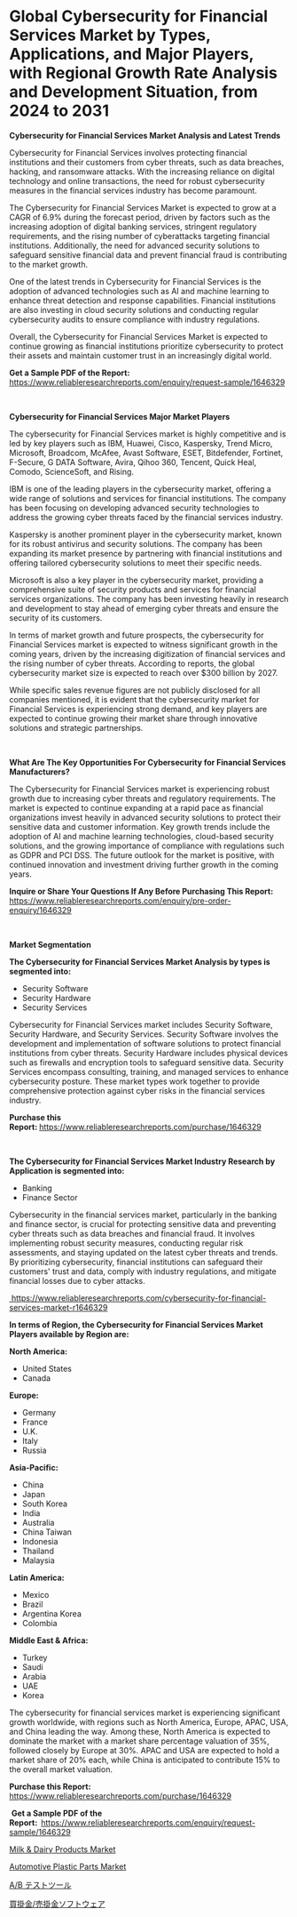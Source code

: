<p><h1>Global Cybersecurity for Financial Services Market by Types, Applications, and Major Players, with Regional Growth Rate Analysis and Development Situation, from 2024 to 2031</h1></p><p><strong>Cybersecurity for Financial Services Market Analysis and Latest Trends</strong></p>
<p><p>Cybersecurity for Financial Services involves protecting financial institutions and their customers from cyber threats, such as data breaches, hacking, and ransomware attacks. With the increasing reliance on digital technology and online transactions, the need for robust cybersecurity measures in the financial services industry has become paramount.</p><p>The Cybersecurity for Financial Services Market is expected to grow at a CAGR of 6.9% during the forecast period, driven by factors such as the increasing adoption of digital banking services, stringent regulatory requirements, and the rising number of cyberattacks targeting financial institutions. Additionally, the need for advanced security solutions to safeguard sensitive financial data and prevent financial fraud is contributing to the market growth.</p><p>One of the latest trends in Cybersecurity for Financial Services is the adoption of advanced technologies such as AI and machine learning to enhance threat detection and response capabilities. Financial institutions are also investing in cloud security solutions and conducting regular cybersecurity audits to ensure compliance with industry regulations.</p><p>Overall, the Cybersecurity for Financial Services Market is expected to continue growing as financial institutions prioritize cybersecurity to protect their assets and maintain customer trust in an increasingly digital world.</p></p>
<p><strong>Get a Sample PDF of the Report:&nbsp;</strong> <a href="https://www.reliableresearchreports.com/enquiry/request-sample/1646329">https://www.reliableresearchreports.com/enquiry/request-sample/1646329</a></p>
<p>&nbsp;</p>
<p><strong>Cybersecurity for Financial Services Major Market Players</strong></p>
<p><p>The cybersecurity for Financial Services market is highly competitive and is led by key players such as IBM, Huawei, Cisco, Kaspersky, Trend Micro, Microsoft, Broadcom, McAfee, Avast Software, ESET, Bitdefender, Fortinet, F-Secure, G DATA Software, Avira, Qihoo 360, Tencent, Quick Heal, Comodo, ScienceSoft, and Rising.</p><p>IBM is one of the leading players in the cybersecurity market, offering a wide range of solutions and services for financial institutions. The company has been focusing on developing advanced security technologies to address the growing cyber threats faced by the financial services industry.</p><p>Kaspersky is another prominent player in the cybersecurity market, known for its robust antivirus and security solutions. The company has been expanding its market presence by partnering with financial institutions and offering tailored cybersecurity solutions to meet their specific needs.</p><p>Microsoft is also a key player in the cybersecurity market, providing a comprehensive suite of security products and services for financial services organizations. The company has been investing heavily in research and development to stay ahead of emerging cyber threats and ensure the security of its customers.</p><p>In terms of market growth and future prospects, the cybersecurity for Financial Services market is expected to witness significant growth in the coming years, driven by the increasing digitization of financial services and the rising number of cyber threats. According to reports, the global cybersecurity market size is expected to reach over $300 billion by 2027.</p><p>While specific sales revenue figures are not publicly disclosed for all companies mentioned, it is evident that the cybersecurity market for Financial Services is experiencing strong demand, and key players are expected to continue growing their market share through innovative solutions and strategic partnerships.</p></p>
<p>&nbsp;</p>
<p><strong>What Are The Key Opportunities For Cybersecurity for Financial Services Manufacturers?</strong></p>
<p><p>The Cybersecurity for Financial Services market is experiencing robust growth due to increasing cyber threats and regulatory requirements. The market is expected to continue expanding at a rapid pace as financial organizations invest heavily in advanced security solutions to protect their sensitive data and customer information. Key growth trends include the adoption of AI and machine learning technologies, cloud-based security solutions, and the growing importance of compliance with regulations such as GDPR and PCI DSS. The future outlook for the market is positive, with continued innovation and investment driving further growth in the coming years.</p></p>
<p><strong>Inquire or Share Your Questions If Any Before Purchasing This Report:</strong> <a href="https://www.reliableresearchreports.com/enquiry/pre-order-enquiry/1646329">https://www.reliableresearchreports.com/enquiry/pre-order-enquiry/1646329</a></p>
<p>&nbsp;</p>
<p><strong>Market Segmentation</strong></p>
<p><strong>The Cybersecurity for Financial Services Market Analysis by types is segmented into:</strong></p>
<p><ul><li>Security Software</li><li>Security Hardware</li><li>Security Services</li></ul></p>
<p><p>Cybersecurity for Financial Services market includes Security Software, Security Hardware, and Security Services. Security Software involves the development and implementation of software solutions to protect financial institutions from cyber threats. Security Hardware includes physical devices such as firewalls and encryption tools to safeguard sensitive data. Security Services encompass consulting, training, and managed services to enhance cybersecurity posture. These market types work together to provide comprehensive protection against cyber risks in the financial services industry.</p></p>
<p><strong>Purchase this Report:&nbsp;</strong><a href="https://www.reliableresearchreports.com/purchase/1646329">https://www.reliableresearchreports.com/purchase/1646329</a></p>
<p>&nbsp;</p>
<p><strong>The Cybersecurity for Financial Services Market Industry Research by Application is segmented into:</strong></p>
<p><ul><li>Banking</li><li>Finance Sector</li></ul></p>
<p><p>Cybersecurity in the financial services market, particularly in the banking and finance sector, is crucial for protecting sensitive data and preventing cyber threats such as data breaches and financial fraud. It involves implementing robust security measures, conducting regular risk assessments, and staying updated on the latest cyber threats and trends. By prioritizing cybersecurity, financial institutions can safeguard their customers' trust and data, comply with industry regulations, and mitigate financial losses due to cyber attacks.</p></p>
<p><a href="https://www.reliableresearchreports.com/cybersecurity-for-financial-services-market-r1646329">&nbsp;https://www.reliableresearchreports.com/cybersecurity-for-financial-services-market-r1646329</a></p>
<p><strong>In terms of Region, the Cybersecurity for Financial Services Market Players available by Region are:</strong></p>
<p>
    <p> <strong> North America: </strong>
        <ul>
            <li>United States</li>
            <li>Canada</li>
        </ul>
        </p> 
    <p> <strong> Europe: </strong>
        <ul>
            <li>Germany</li>
            <li>France</li>
            <li>U.K.</li>
            <li>Italy</li>
            <li>Russia</li>
        </ul>
        </p> 
    <p> <strong> Asia-Pacific: </strong>
        <ul>
            <li>China</li>
            <li>Japan</li>
            <li>South Korea</li>
            <li>India</li>
            <li>Australia</li>
            <li>China Taiwan</li>
            <li>Indonesia</li>
            <li>Thailand</li>
            <li>Malaysia</li>
        </ul>
        </p> 
    <p> <strong> Latin America: </strong>
        <ul>
            <li>Mexico</li>
            <li>Brazil</li>
            <li>Argentina Korea</li>
            <li>Colombia</li>
        </ul>
        </p> 
    <p> <strong> Middle East & Africa: </strong>
        <ul>
            <li>Turkey</li>
            <li>Saudi</li>
            <li>Arabia</li>
            <li>UAE</li>
            <li>Korea</li>
        </ul>
    </p>
    </p>
<p><p>The cybersecurity for financial services market is experiencing significant growth worldwide, with regions such as North America, Europe, APAC, USA, and China leading the way. Among these, North America is expected to dominate the market with a market share percentage valuation of 35%, followed closely by Europe at 30%. APAC and USA are expected to hold a market share of 20% each, while China is anticipated to contribute 15% to the overall market valuation.</p></p>
<p><strong>Purchase this Report: </strong><a href="https://www.reliableresearchreports.com/purchase/1646329">https://www.reliableresearchreports.com/purchase/1646329</a></p>
<p>&nbsp;<strong>Get a Sample PDF of the Report:&nbsp;&nbsp;</strong><a href="https://www.reliableresearchreports.com/enquiry/request-sample/1646329">https://www.reliableresearchreports.com/enquiry/request-sample/1646329</a></p>
<p><strong></strong></p>
<p><p><a href="https://github.com/dringals/Market-Research-Report-List-5/blob/main/milk-dairy-products-market.md">Milk & Dairy Products Market</a></p><p><a href="https://github.com/mharielmesa/Market-Research-Report-List-4/blob/main/automotive-plastic-parts-market.md">Automotive Plastic Parts Market</a></p><p><a href="https://github.com/LeoraEber/Market-Research-Report-List-1/blob/main/7958447181665.md">A/B テストツール</a></p><p><a href="https://github.com/xtkhtofdt934839/Market-Research-Report-List-3/blob/main/8815103181666.md">買掛金/売掛金ソフトウェア</a></p></p>